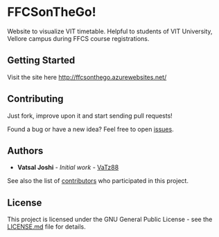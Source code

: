 # FFCSonTheGo!

Website to visualize VIT timetable. Helpful to students of VIT University, Vellore campus during FFCS course registrations.

## Getting Started

Visit the site here http://ffcsonthego.azurewebsites.net/

## Contributing

Just fork, improve upon it and start sending pull requests!

Found a bug or have a new idea? Feel free to open [issues](https://github.com/VaTz88/FFCS-on-The-Go/issues).

## Authors

* **Vatsal Joshi** - *Initial work* - [VaTz88](https://github.com/VaTz88)

See also the list of [contributors](https://github.com/VaTz88/V-TOP-Easy/contributors) who participated in this project.

## License

This project is licensed under the GNU General Public License - see the [LICENSE.md](LICENSE.md) file for details.
